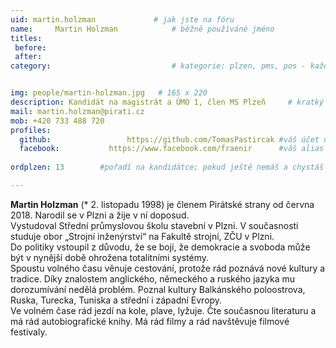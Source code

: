 ```yaml
---
uid: martin.holzman				# jak jste na fóru
name:     Martin Holzman  			# běžně používáné jméno
titles:
 before: 
 after: 
category:                 			# kategorie: plzen, pms, pos - každá na svůj řádek


img: people/martin-holzman.jpg   # 165 x 220
description: Kandidát na magistrát a ÚMO 1, člen MS Plzeň     # kratký popis, max 160 znaků
mail: martin.holzman@pirati.cz
mob: +420 733 488 720
profiles:
  github:                 https://github.com/TomasPastircak	#váš účet na githubu - pokud nemáte, napište před to #
  facebook: 		  https://www.facebook.com/fraenir		#váš alias na facebooku - pokud nemáte, napište před to #
  
ordplzen: 13		#pořadí na kandidátce; pokud ještě nemáš a chystáš se kandidovat, napiš náhodné číslo větší než 10

--- 
```


**Martin Holzman** (* 2. listopadu 1998) je členem Pirátské strany od června 2018. Narodil se v Plzni a žije v ní doposud.  
Vystudoval Střední průmyslovou školu stavební v Plzni. V současnosti studuje obor „Strojní inženýrství“ na Fakultě strojní, ZČU v Plzni.  
Do politiky vstoupil z důvodu, že se bojí, že demokracie a svoboda může být v nynější době ohrožena totalitními systémy.  
Spoustu volného času věnuje cestování, protože rád poznává nové kultury a tradice.  Díky znalostem anglického, německého a ruského jazyka mu dorozumívání nedělá problém. Poznal kultury Balkánského poloostrova, Ruska, Turecka, Tuniska a střední i západní Evropy.  
Ve volném čase rád jezdí na kole, plave, lyžuje. Čte současnou literaturu a má rád autobiografické knihy. Má rád filmy a rád navštěvuje filmové festivaly.  
